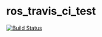 # ros_travis_ci_test

[![Build Status](https://travis-ci.org/chentodd/ros_travis_ci_test.svg?branch=master)](https://travis-ci.org/chentodd/ros_travis_ci_test)
